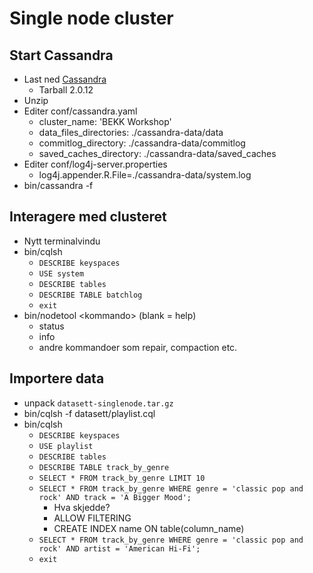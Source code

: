 # Single node cluster #


## Start Cassandra ##
* Last ned [Cassandra](http://planetcassandra.org/cassandra/)
	* Tarball 2.0.12 
* Unzip
* Editer conf/cassandra.yaml
	* cluster_name: 'BEKK Workshop'
	* data_files_directories: ./cassandra-data/data
	* commitlog_directory: ./cassandra-data/commitlog
	* saved_caches_directory: ./cassandra-data/saved_caches
* Editer conf/log4j-server.properties
	* log4j.appender.R.File=./cassandra-data/system.log
* bin/cassandra -f 


## Interagere med clusteret ##
* Nytt terminalvindu
* bin/cqlsh
	* `DESCRIBE keyspaces`
	* `USE system`
	* `DESCRIBE tables`
	* `DESCRIBE TABLE batchlog`
	* `exit`
* bin/nodetool \<kommando\> (blank = help)
	* status
	* info
	* andre kommandoer som repair, compaction etc.
	
## Importere data ##
* unpack `datasett-singlenode.tar.gz`
* bin/cqlsh -f datasett/playlist.cql
* bin/cqlsh
	* `DESCRIBE keyspaces`
	* `USE playlist`
	* `DESCRIBE tables`
	* `DESCRIBE TABLE track_by_genre`
	* `SELECT * FROM track_by_genre LIMIT 10`
	* `SELECT * FROM track_by_genre WHERE genre = 'classic pop and rock' AND track = 'A Bigger Mood';`
		* Hva skjedde?
		* ALLOW FILTERING
		* CREATE INDEX name ON table(column_name)
	* `SELECT * FROM track_by_genre WHERE genre = 'classic pop and rock' AND artist = 'American Hi-Fi';`
	* `exit`